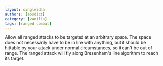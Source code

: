 ```yaml
---
layout: singleidea
authors: [aosdict]
category: [vanilla]
tags: [ranged combat]
---
```

Allow all ranged attacks to be targeted at an arbitrary space. The space does not necessarily have to be in line with anything, but it should be hittable by your attack under normal circumstances, so it can't be out of range. The ranged attack will fly along Bresenham's line algorithm to reach its target.

